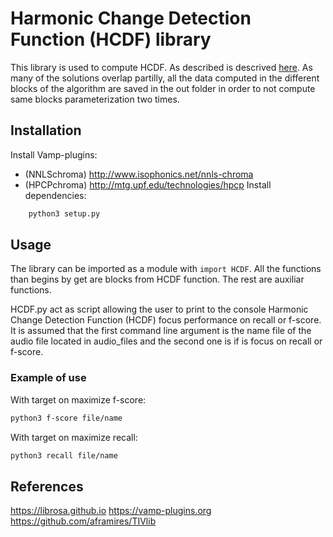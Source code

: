 # Harmonic Change Detection Function (HCDF) library

This library is used to compute HCDF. As described is descrived [here](). As many of the solutions overlap partilly, all the data computed in the different blocks of the algorithm are saved in the out folder in order to not compute same blocks parameterization two times.


## Installation
Install Vamp-plugins:
- (NNLSchroma) http://www.isophonics.net/nnls-chroma
- (HPCPchroma) http://mtg.upf.edu/technologies/hpcp
Install dependencies:
```BASH
	python3 setup.py
```

## Usage
The library can be imported as a module with `import HCDF`. All the functions than begins by get are blocks from HCDF
function. The rest are auxiliar functions.

HCDF.py act as script allowing the user to print to the console Harmonic Change Detection Function (HCDF)
focus performance on recall or f-score. It is assumed that the first command line argument is
the name file of the audio file located in audio_files and the second one is if is focus on 
recall or f-score.

### Example of use

With target on maximize f-score:

```BASH
python3 f-score file/name
```

With target on maximize recall:

```BASH
python3 recall file/name
```


## References

https://librosa.github.io
https://vamp-plugins.org
https://github.com/aframires/TIVlib